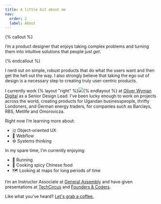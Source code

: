 ```yaml
---
title: A little bit about me
nav:
  order: 2
  label: About
---
```


{% callout %}

I’m a product designer that enjoys taking complex problems and turning them into intuitive solutions that people just *get*.

{% endcallout %}

I nerd out on simple, robust products that do what the users want and then get the hell out the way. I also strongly believe that taking the ego out of design is a necessary step to creating truly user-centric products.

I currently work {% layout "right" %}![](https://cdn-images-1.medium.com/max/2000/1*h_B5W3E2CTR7kzuUY2qvNQ.jpeg){% endlayout %} at [Oliver Wyman Digital](https://www.oliverwyman.com/index.html) as a Senior Design Lead. I've been lucky enough to work on projects across the world, creating products for Ugandan businesspeople, thrifty Londoners, and German energy traders, for companies such as Barclays, RBS, Metlife and Omorovicza.  

Right now I’m learning more about: 
- 🇴 Object-oriented UX
- 🔗 Webflow
- ⚙️ Systems thinking

In my spare time, I'm currently enjoying:
- 🏃 Running
- 🥟 Cooking spicy Chinese food
- 🗺️ Looking at maps for long periods of time

I’m an Instructor Associate at [General Assembly](https://generalassemb.ly/) and have given presentations at [TechCircus](https://www.techcircustv.com) and [Founders & Coders](https://www.foundersandcoders.com/).

Like what you've heard? [Let's grab a coffee.](https://jaredhill.co/contact/)

